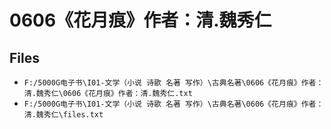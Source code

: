 # 0606《花月痕》作者：清.魏秀仁

## Files

- `F:/5000G电子书\I01-文学（小说 诗歌 名著 写作）\古典名著\0606《花月痕》作者：清.魏秀仁\0606《花月痕》作者：清.魏秀仁.txt`
- `F:/5000G电子书\I01-文学（小说 诗歌 名著 写作）\古典名著\0606《花月痕》作者：清.魏秀仁\files.txt`
